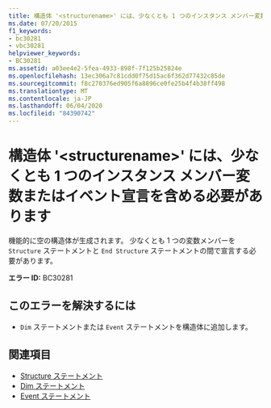 ```yaml
---
title: 構造体 '<structurename>' には、少なくとも 1 つのインスタンス メンバー変数またはイベント宣言を含める必要があります
ms.date: 07/20/2015
f1_keywords:
- bc30281
- vbc30281
helpviewer_keywords:
- BC30281
ms.assetid: a03ee4e2-5fea-4933-898f-7f125b25824e
ms.openlocfilehash: 13ec306a7c81cdd0f75d15ac6f362d77432c85de
ms.sourcegitcommit: f8c270376ed905f6a8896ce0fe25b4f4b38ff498
ms.translationtype: MT
ms.contentlocale: ja-JP
ms.lasthandoff: 06/04/2020
ms.locfileid: "84390742"
---
```

# <a name="structure-structurename-must-contain-at-least-one-instance-member-variable-or-event-declaration"></a>構造体 '\<structurename>' には、少なくとも 1 つのインスタンス メンバー変数またはイベント宣言を含める必要があります
機能的に空の構造体が生成されます。 少なくとも 1 つの変数メンバーを `Structure` ステートメントと `End Structure` ステートメントの間で宣言する必要があります。  
  
 **エラー ID:** BC30281  
  
## <a name="to-correct-this-error"></a>このエラーを解決するには  
  
- `Dim` ステートメントまたは `Event` ステートメントを構造体に追加します。  
  
## <a name="see-also"></a>関連項目

- [Structure ステートメント](../language-reference/statements/structure-statement.md)
- [Dim ステートメント](../language-reference/statements/dim-statement.md)
- [Event ステートメント](../language-reference/statements/event-statement.md)
